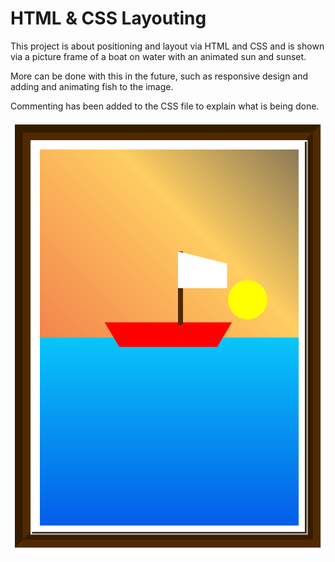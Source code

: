 # HTML & CSS Layouting

This project is about positioning and layout via HTML and CSS and is shown via a picture frame of a boat on water with an animated sun and sunset.  

More can be done with this in the future, such as responsive design and adding and animating fish to the image.

Commenting has been added to the CSS file to explain what is being done.

![project image](index.png)
